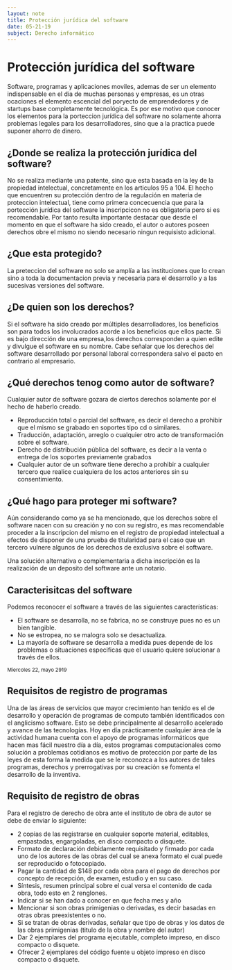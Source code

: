 ```yaml
---
layout: note
title: Protección jurídica del software
date: 05-21-19
subject: Derecho informático
---
```


# Protección jurídica del software

Software, programas y aplicaciones moviles, ademas de ser un elemento indispensable en el dia de muchas personas y empresas, es un otras ocaciones el elemento escencial del poryecto de emprendedores y de startups base completamente tecnológica. Es por ese motivo que conocer los elementos para la porteccion jurídica del software no solamente ahorra problemas legales para los desarrolladores, sino que a la practica puede suponer ahorro de dinero. 

## ¿Donde se realiza la protección jurídica del software?

No se realiza mediante una patente, sino que esta basada en la ley de la propiedad intelectual, concretamente en los articulos 95 a 104. El hecho que encuentren su protección dentro de la regulación en materia de proteccion intelectual, tiene como primera concecuencia que para la portección jurídica del software la inscripcicon no es obligatoria pero si es recomendable. Por tanto resulta importante destacar que desde el momento en que el software ha sido creado, el autor o autores poseen derechos obre el mismo no siendo necesario ningun requisisto adicional.

## ¿Que esta protegido?

La preteccion del software no solo se amplía a las instituciones que lo crean sino a toda la documentacion previa y necesaria para el desarrollo y a las sucesivas versiones del software. 

## ¿De quien son los derechos?

Si el software ha sido creado por múltiples desarrolladores, los beneficios son para todos los involucrados acorde a los beneficios que ellos pacte. Si es bajo dirección de una empresa,los derechos corresponden a quien edite y divulgue el software en su nombre. Cabe señalar que los derechos del software desarrollado por personal laboral correspondera salvo el pacto en contrario al empresario.

## ¿Qué derechos tenog como autor de software?
Cualquier autor de software gozara de ciertos derechos solamente por el hecho de haberlo creado.

- Reproducción total o parcial del software, es decir el derecho a prohibir que el mismo se grabado en soportes tipo cd o similares.
- Traducción, adaptación, arreglo o cualquier otro acto de transformación sobre el software.
- Derecho de distribución pública del software, es decir a la venta o entrega de los soportes previamente grabados 
- Cualquier autor de un software tiene derecho a prohibir a cualquier tercero que realice cualquiera de los actos anteriores sin su consentimiento.

## ¿Qué hago para proteger mi software?

Aún considerando como ya se ha mencionado, que los derechos sobre el software nacen con su creación y no con su registro, es mas recomendable proceder a la inscripcion del mismo en el registro de propiedad intelectual a efectos de disponer de una prueba de titularidad para el caso que un tercero vulnere algunos de los derechos de exclusiva sobre el software.

Una solución alternativa o complementaria a dicha inscripción es la realización de un deposito del software ante un notario.

## Caracterisitcas del software

Podemos reconocer el software a través de las siguientes características:

- El software se desarrolla, no se fabrica,  no se construye pues  no es un bien tangible.
- No se estropea, no se malogra solo se desactualiza.
- La mayoría de software se desarrolla a medida pues depende de los problemas o situaciones especificas que el usuario quiere solucionar a través de ellos. 

<small>Miercoles 22, mayo 2919</small>

## Requisitos de registro de programas

Una de las áreas de servicios que mayor crecimiento han tenido es el de desarrollo y operación de programas de computo también identificados con el anglicismo software. Esto se debe principalmente al desarrollo acelerado y avance de las tecnologías. Hoy en día prácticamente cualquier área de la actividad humana cuenta con el apoyo de programas informáticos que hacen mas fácil nuestro día a día, estos programas computacionales como solución a problemas cotidianos es motivo de protección por parte de las leyes de esta forma la medida que  se le reconozca a los autores de tales programas, derechos y prerrogativas por su creación se fomenta el desarrollo de la inventiva.

## Requisito de registro de obras

Para el registro de derecho de obra ante el instituto de obra de autor se debe de enviar lo siguiente:

- 2 copias de las  registrarse en cualquier soporte material, editables, empastadas, engargoladas, en disco compacto o disquete.
- Formato de declaración debidamente requisitado y firmado por cada uno de los autores de las obras del cual se anexa formato el cual puede ser reproducido o fotocopiado.
- Pagar la cantidad de $148 por cada obra para el pago de derechos por concepto de recepción, de examen, estudio y en su caso.
- Síntesis, resumen principal sobre el cual versa el contenido de cada obra, todo esto en 2 renglones.
- Indicar si se han dado a conocer en que fecha mes y año 
- Mencionar si son obras primigenias o derivadas, es decir basadas en otras obras preexistentes o no.
- Si se tratan de obras derivadas, señalar que tipo de obras y los datos de las obras primigenias (titulo de la obra y nombre del autor)
- Dar 2 ejemplares del programa ejecutable, completo impreso, en disco compacto o disquete.
- Ofrecer 2 ejemplares del código fuente u objeto impreso en disco compacto o disquete.